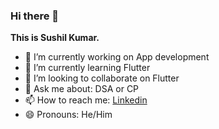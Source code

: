 ### Hi there 👋


**This is Sushil Kumar.**


- 🔭 I’m currently working on App development
- 🌱 I’m currently learning  Flutter  
- 👯 I’m looking to collaborate on Flutter
- 💬 Ask me about: DSA or CP
- 📫 How to reach me: <a href="https://www.linkedin.com/in/sushil-kumar-bh20/" >Linkedin</a>
- 😄 Pronouns: He/Him
